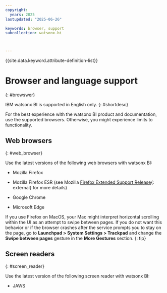 ```yaml
---
copyright:
  years: 2025
lastupdated: "2025-06-26"

keywords: browser, support
subcollection: watsonx-bi



---
```


{{site.data.keyword.attribute-definition-list}}


# Browser and language support
{: #browswer}

IBM watsonx BI is supported in English only. {: #shortdesc}

For the best experience with the watsonx BI product and documentation, use the supported browsers. Otherwise, you might experience limits to functionality.

## Web browsers
{: #web_browser}

Use the latest versions of the following web browsers with watsonx BI:

- Mozilla Firefox  

- Mozilla Firefox ESR (see Mozilla [Firefox Extended Support Release](https://www.mozilla.org/en-US/firefox/enterprise/){: external} for more details) 

- Google Chrome

- Microsoft Edge 

If you use Firefox on MacOS, your Mac might interpret horizontal scrolling within the UI as an attempt to swipe between pages. If you do not want this behavior or if the browser crashes after the service prompts you to stay on the page, go to **Launchpad > System Settings > Trackpad** and change the **Swipe between pages** gesture in the **More Gestures** section.
{: tip}

## Screen readers 
{: #screen_reader}

Use the latest version of the following screen reader with watsonx BI:

- JAWS
